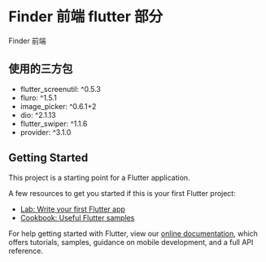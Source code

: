 # Finder 前端 flutter 部分

Finder 前端

## 使用的三方包

- flutter_screenutil: ^0.5.3
- fluro: ^1.5.1
- image_picker: ^0.6.1+2
- dio: ^2.1.13
- flutter_swiper: ^1.1.6
- provider: ^3.1.0

## Getting Started

This project is a starting point for a Flutter application.

A few resources to get you started if this is your first Flutter project:

- [Lab: Write your first Flutter app](https://flutter.dev/docs/get-started/codelab)
- [Cookbook: Useful Flutter samples](https://flutter.dev/docs/cookbook)

For help getting started with Flutter, view our
[online documentation](https://flutter.dev/docs), which offers tutorials,
samples, guidance on mobile development, and a full API reference.
